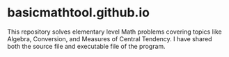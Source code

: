 # basicmathtool.github.io
This repository solves elementary level Math problems covering topics like Algebra, Conversion, and Measures of Central Tendency. I have shared both the source file and executable file of the program.
